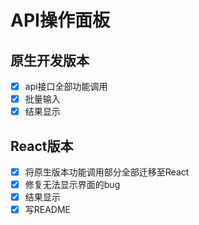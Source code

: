 # API操作面板
## 原生开发版本
- [x] api接口全部功能调用
- [x] 批量输入
- [x] 结果显示

## React版本
- [x] 将原生版本功能调用部分全部迁移至React
- [x] 修复无法显示界面的bug
- [x] 结果显示
- [x] 写README
